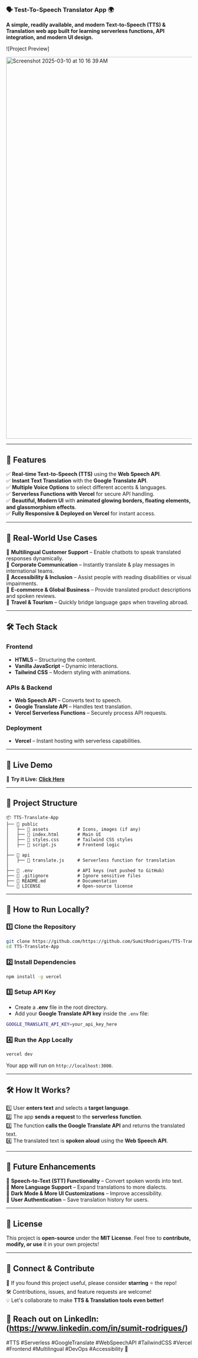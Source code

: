 ### **🗣️ Test-To-Speech Translator App** 🌍  
**A simple, readily available, and modern Text-to-Speech (TTS) & Translation web app built for learning serverless functions, API integration, and modern UI design.**  

![Project Preview]

<img width="1036" alt="Screenshot 2025-03-10 at 10 16 39 AM" src="https://github.com/user-attachments/assets/b30ce360-f6e0-4820-abdf-5744b8162fd5" />


---

## **🚀 Features**  
✅ **Real-time Text-to-Speech (TTS)** using the **Web Speech API**.  
✅ **Instant Text Translation** with the **Google Translate API**.  
✅ **Multiple Voice Options** to select different accents & languages.  
✅ **Serverless Functions with Vercel** for secure API handling.  
✅ **Beautiful, Modern UI** with **animated glowing borders, floating elements, and glassmorphism effects**.  
✅ **Fully Responsive & Deployed on Vercel** for instant access.  

---

## **🎯 Real-World Use Cases**  
🔹 **Multilingual Customer Support** – Enable chatbots to speak translated responses dynamically.  
🔹 **Corporate Communication** – Instantly translate & play messages in international teams.  
🔹 **Accessibility & Inclusion** – Assist people with reading disabilities or visual impairments.  
🔹 **E-commerce & Global Business** – Provide translated product descriptions and spoken reviews.  
🔹 **Travel & Tourism** – Quickly bridge language gaps when traveling abroad.  

---

## **🛠️ Tech Stack**  
### **Frontend**  
- **HTML5** – Structuring the content.  
- **Vanilla JavaScript** – Dynamic interactions.  
- **Tailwind CSS** – Modern styling with animations.  

### **APIs & Backend**  
- **Web Speech API** – Converts text to speech.  
- **Google Translate API** – Handles text translation.  
- **Vercel Serverless Functions** – Securely process API requests.  

### **Deployment**  
- **Vercel** – Instant hosting with serverless capabilities.  

---

## **🌟 Live Demo**  
🎤 **Try it Live:** **[Click Here]((https://tts-translate-a1rcllq69-sumit-rodrigues-projects.vercel.app/))**  

---

## **📂 Project Structure**  
```
📦 TTS-Translate-App
├── 📂 public
│   ├── 📂 assets           # Icons, images (if any)
│   ├── 📄 index.html       # Main UI
│   ├── 📄 styles.css       # Tailwind CSS styles
│   ├── 📄 script.js        # Frontend logic
│
├── 📂 api
│   ├── 📄 translate.js     # Serverless function for translation
│
├── 📄 .env                 # API keys (not pushed to GitHub)
├── 📄 .gitignore           # Ignore sensitive files
├── 📄 README.md            # Documentation
└── 📄 LICENSE              # Open-source license
```

---

## **📜 How to Run Locally?**  
### **1️⃣ Clone the Repository**  
```sh
git clone https://github.com/https://github.com/SumitRodrigues/TTS-Translate-App.git/
cd TTS-Translate-App
```

### **2️⃣ Install Dependencies**  
```sh
npm install -g vercel
```

### **3️⃣ Setup API Key**  
- Create a **.env** file in the root directory.  
- Add your **Google Translate API key** inside the `.env` file:  
```sh
GOOGLE_TRANSLATE_API_KEY=your_api_key_here
```

### **4️⃣ Run the App Locally**  
```sh
vercel dev
```
Your app will run on `http://localhost:3000`.  

---

## **🛠️ How It Works?**  
1️⃣ User **enters text** and selects a **target language**.  
2️⃣ The app **sends a request** to the **serverless function**.  
3️⃣ The function **calls the Google Translate API** and returns the translated text.  
4️⃣ The translated text is **spoken aloud** using the **Web Speech API**.  

---

## **🎯 Future Enhancements**  
🔹 **Speech-to-Text (STT) Functionality** – Convert spoken words into text.  
🔹 **More Language Support** – Expand translations to more dialects.  
🔹 **Dark Mode & More UI Customizations** – Improve accessibility.  
🔹 **User Authentication** – Save translation history for users.  

---

## **📜 License**  
This project is **open-source** under the **MIT License**. Feel free to **contribute, modify, or use** it in your own projects!  

---

## **💬 Connect & Contribute**  
🚀 If you found this project useful, please consider **starring** ⭐ the repo!  
🛠️ Contributions, issues, and feature requests are welcome!  
💡 Let's collaborate to make **TTS & Translation tools even better!**  

📧 **Reach out on LinkedIn:** 
(https://www.linkedin.com/in/sumit-rodrigues/)  
---

#TTS #Serverless #GoogleTranslate #WebSpeechAPI #TailwindCSS #Vercel #Frontend #Multilingual #DevOps #Accessibility 🚀
